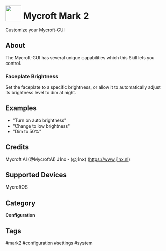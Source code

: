 # <img src='https://raw.githack.com/FortAwesome/Font-Awesome/master/svgs/solid/cog.svg' card_color='#40DBB0' width='50' height='50' style='vertical-align:bottom'/> Mycroft Mark 2
Customize your Mycroft-GUI

## About
The Mycroft-GUI has several unique capabilities which this Skill lets you
control.

###  Faceplate Brightness
Set the faceplate to a specific brightness, or allow it to automatically adjust
its brightness level to dim at night.

## Examples
* "Turn on auto brightness"
* "Change to low brightness"
* "Dim to 50%"

## Credits
Mycroft AI (@MycroftAI)
J1nx - (@j1nx) (https://www.j1nx.nl)

## Supported Devices
MycroftOS

## Category
**Configuration**

## Tags
#mark2
#configuration
#settings
#system
